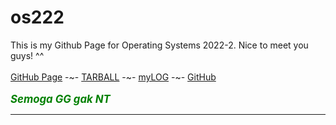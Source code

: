 # os222
This is my Github Page for Operating Systems 2022-2. Nice to meet you guys! ^^ 
<br><br>
[GitHub Page](https://jamessmith404.github.io/os222/) -~-
[TARBALL](https://os.vlsm.org/Log/jamessmith404.tar.bz2.txt) -~-
[myLOG](TXT/mylog.txt) -~-
[GitHub](https://github.com/jamessmith404/os222/)
<br><br>
<span style="color:green; font-weight:bold; font-size:larger;"><i>Semoga GG gak NT<i>
<hr>
